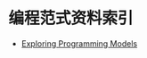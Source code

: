 # 编程范式资料索引

* [Exploring Programming Models](https://prezi.com/fftgbgltl-6u/with-some-simple-custom-stylin/?utm_campaign=share&utm_medium=copy)
